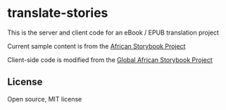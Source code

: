 # translate-stories

This is the server and client code for an eBook / EPUB translation project

Current sample content is from the <a href="http://www.africanstorybook.org">African Storybook Project</a>

Client-side code is modified from the <a href="https://github.com/dohliam/gasp-translator">Global African Storybook Project</a>

## License

Open source, MIT license
